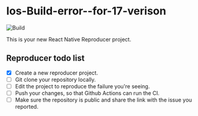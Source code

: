 # Ios-Build-error--for-17-verison

![Build](https://github.com/g7crservice-Binni-kumari/Ios-Build-error--for-17-verison/workflows/Pre%20Merge%20Checks/badge.svg)

This is your new React Native Reproducer project.

## Reproducer todo list

- [x] Create a new reproducer project.
- [ ] Git clone your repository locally.
- [ ] Edit the project to reproduce the failure you're seeing.
- [ ] Push your changes, so that Github Actions can run the CI.
- [ ] Make sure the repository is public and share the link with the issue you reported.
